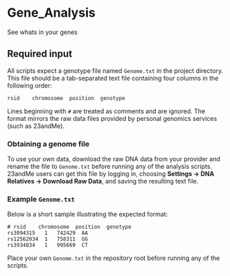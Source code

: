 # Gene_Analysis
See whats in your genes

## Required input

All scripts expect a genotype file named `Genome.txt` in the project
directory. This file should be a tab-separated text file containing four
columns in the following order:

```
rsid    chromosome  position  genotype
```

Lines beginning with `#` are treated as comments and are ignored. The
format mirrors the raw data files provided by personal genomics services
(such as 23andMe).

### Obtaining a genome file

To use your own data, download the raw DNA data from your provider and
rename the file to `Genome.txt` before running any of the analysis
scripts. 23andMe users can get this file by logging in, choosing
**Settings → DNA Relatives → Download Raw Data**, and saving the resulting
text file.

### Example `Genome.txt`

Below is a short sample illustrating the expected format:

```
# rsid    chromosome  position  genotype
rs3094315	1	742429	AA
rs12562034	1	758311	GG
rs3934834	1	995669	CT
```

Place your own `Genome.txt` in the repository root before running any of
the scripts.
